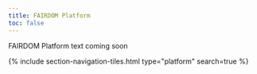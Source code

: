 ```yaml
---
title: FAIRDOM Platform
toc: false
---
```



FAIRDOM Platform
text coming soon


{% include section-navigation-tiles.html type="platform" search=true %}

